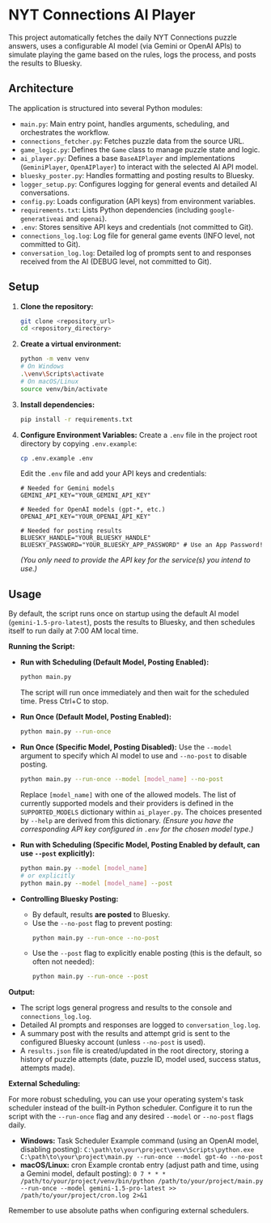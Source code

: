 # NYT Connections AI Player

This project automatically fetches the daily NYT Connections puzzle answers, uses a configurable AI model (via Gemini or OpenAI APIs) to simulate playing the game based on the rules, logs the process, and posts the results to Bluesky.

## Architecture

The application is structured into several Python modules:

-   `main.py`: Main entry point, handles arguments, scheduling, and orchestrates the workflow.
-   `connections_fetcher.py`: Fetches puzzle data from the source URL.
-   `game_logic.py`: Defines the `Game` class to manage puzzle state and logic.
-   `ai_player.py`: Defines a base `BaseAIPlayer` and implementations (`GeminiPlayer`, `OpenAIPlayer`) to interact with the selected AI API model.
-   `bluesky_poster.py`: Handles formatting and posting results to Bluesky.
-   `logger_setup.py`: Configures logging for general events and detailed AI conversations.
-   `config.py`: Loads configuration (API keys) from environment variables.
-   `requirements.txt`: Lists Python dependencies (including `google-generativeai` and `openai`).
-   `.env`: Stores sensitive API keys and credentials (not committed to Git).
-   `connections_log.log`: Log file for general game events (INFO level, not committed to Git).
-   `conversation_log.log`: Detailed log of prompts sent to and responses received from the AI (DEBUG level, not committed to Git).

## Setup

1.  **Clone the repository:**
    ```bash
    git clone <repository_url>
    cd <repository_directory>
    ```

2.  **Create a virtual environment:**
    ```bash
    python -m venv venv
    # On Windows
    .\venv\Scripts\activate
    # On macOS/Linux
    source venv/bin/activate
    ```

3.  **Install dependencies:**
    ```bash
    pip install -r requirements.txt
    ```

4.  **Configure Environment Variables:**
    Create a `.env` file in the project root directory by copying `.env.example`:
    ```bash
    cp .env.example .env
    ```
    Edit the `.env` file and add your API keys and credentials:
    ```
    # Needed for Gemini models
    GEMINI_API_KEY="YOUR_GEMINI_API_KEY"
    
    # Needed for OpenAI models (gpt-*, etc.)
    OPENAI_API_KEY="YOUR_OPENAI_API_KEY"
    
    # Needed for posting results
    BLUESKY_HANDLE="YOUR_BLUESKY_HANDLE"
    BLUESKY_PASSWORD="YOUR_BLUESKY_APP_PASSWORD" # Use an App Password!
    ```
    *(You only need to provide the API key for the service(s) you intend to use.)*

## Usage

By default, the script runs once on startup using the default AI model (`gemini-1.5-pro-latest`), posts the results to Bluesky, and then schedules itself to run daily at 7:00 AM local time.

**Running the Script:**

*   **Run with Scheduling (Default Model, Posting Enabled):**
    ```bash
    python main.py
    ```
    The script will run once immediately and then wait for the scheduled time. Press Ctrl+C to stop.

*   **Run Once (Default Model, Posting Enabled):**
    ```bash
    python main.py --run-once
    ```

*   **Run Once (Specific Model, Posting Disabled):**
    Use the `--model` argument to specify which AI model to use and `--no-post` to disable posting.
    ```bash
    python main.py --run-once --model [model_name] --no-post
    ```
    Replace `[model_name]` with one of the allowed models. The list of currently supported models and their providers is defined in the `SUPPORTED_MODELS` dictionary within `ai_player.py`. The choices presented by `--help` are derived from this dictionary.
    *(Ensure you have the corresponding API key configured in `.env` for the chosen model type.)*

*   **Run with Scheduling (Specific Model, Posting Enabled by default, can use `--post` explicitly):**
    ```bash
    python main.py --model [model_name]
    # or explicitly
    python main.py --model [model_name] --post 
    ```

*   **Controlling Bluesky Posting:**
    -   By default, results **are posted** to Bluesky.
    -   Use the `--no-post` flag to prevent posting:
        ```bash
        python main.py --run-once --no-post 
        ```
    -   Use the `--post` flag to explicitly enable posting (this is the default, so often not needed):
        ```bash
        python main.py --run-once --post
        ```

**Output:**

-   The script logs general progress and results to the console and `connections_log.log`.
-   Detailed AI prompts and responses are logged to `conversation_log.log`.
-   A summary post with the results and attempt grid is sent to the configured Bluesky account (unless `--no-post` is used).
-   A `results.json` file is created/updated in the root directory, storing a history of puzzle attempts (date, puzzle ID, model used, success status, attempts made).

**External Scheduling:**

For more robust scheduling, you can use your operating system's task scheduler instead of the built-in Python scheduler. Configure it to run the script with the `--run-once` flag and any desired `--model` or `--no-post` flags daily.

-   **Windows:** Task Scheduler
    Example command (using an OpenAI model, disabling posting):
    `C:\path\to\your\project\venv\Scripts\python.exe C:\path\to\your\project\main.py --run-once --model gpt-4o --no-post`
-   **macOS/Linux:** cron
    Example crontab entry (adjust path and time, using a Gemini model, default posting):
    `0 7 * * * /path/to/your/project/venv/bin/python /path/to/your/project/main.py --run-once --model gemini-1.5-pro-latest >> /path/to/your/project/cron.log 2>&1`

Remember to use absolute paths when configuring external schedulers. 